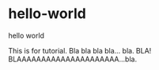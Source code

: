 # hello-world
hello world 

This is for tutorial. Bla bla bla bla... bla. BLA! BLAAAAAAAAAAAAAAAAAAAAA...bla.
